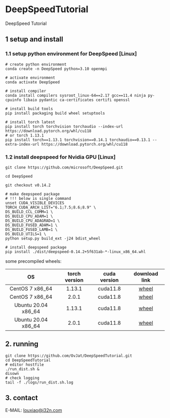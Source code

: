 # DeepSpeedTutorial
DeepSpeed Tutorial

## 1 setup and install

### 1.1 setup python environment for DeepSpeed [Linux]
```shell
# create python environment
conda create -n DeepSpeed python=3.10 openmpi

# activate environment
conda activate DeepSpeed

# install compiler
conda install compilers sysroot_linux-64==2.17 gcc==11.4 ninja py-cpuinfo libaio pydantic ca-certificates certifi openssl

# install build tools
pip install packaging build wheel setuptools 

# install torch latest
pip install torch torchvision torchaudio --index-url https://download.pytorch.org/whl/cu118
# or torch 1.13.1
pip install torch==1.13.1 torchvision==0.14.1 torchaudio==0.13.1 --extra-index-url https://download.pytorch.org/whl/cu118
```

### 1.2 install deepspeed for Nvidia GPU [Linux]

```shell
git clone https://github.com/microsoft/DeepSpeed.git

cd DeepSpeed

git checkout v0.14.2

# make deepspeed package
# !!! below is single command
unset CUDA_VISIBLE_DEVICES
TORCH_CUDA_ARCH_LIST="6.1;7.5;8.6;8.9" \
DS_BUILD_CCL_COMM=1 \
DS_BUILD_CPU_ADAM=1 \
DS_BUILD_CPU_ADAGRAD=1 \
DS_BUILD_FUSED_ADAM=1 \
DS_BUILD_FUSED_LAMB=1 \
DS_BUILD_UTILS=1 \
python setup.py build_ext -j24 bdist_wheel

# install deepspeed package
pip install ./dist/deepspeed-0.14.2+5f631ab-*-linux_x86_64.whl
```

some precompiled wheels:

| OS            |torch version| cuda version | download link                                                                                   |
|:-------------:|:-----------:|:------------:|:-----------------------------------------------------------------------------------------------:|
|CentOS 7 x86_64| 1.13.1      | cuda11.8     | [wheel](wheels/cenots-7-x86_64/Torch1.13.1/deepspeed-0.9.5+fc9e1ee-cp310-cp310-linux_x86_64.whl)|
|CentOS 7 x86_64| 2.0.1       | cuda11.8     | [wheel](wheels/cenots-7-x86_64/Torch2.0.1/deepspeed-0.9.5+fc9e1ee-cp310-cp310-linux_x86_64.whl) |
|Ubuntu 20.04 x86_64| 1.13.1  | cuda11.8     | [wheel](wheels/ubuntu-2004-x86_64/Torch1.13.1/deepspeed-0.9.5+fc9e1ee0-cp310-cp310-linux_x86_64.whl)|
|Ubuntu 20.04 x86_64| 2.0.1   | cuda11.8     | [wheel](wheels/ubuntu-2004-x86_64/Torch2.0.1/deepspeed-0.9.5+fc9e1ee0-cp310-cp310-linux_x86_64.whl)|


## 2. running

```shell
git clone https://github.com/OvJat/DeepSpeedTutorial.git
cd DeepSpeedTutorial
# editor hostfile 
./run_dist.sh &
disown 
# check logging
tail -f ./logs/run_dist.sh.log
```

## 3. contact

E-MAIL: louxiao@i32n.com
